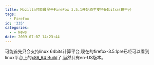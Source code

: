 ```yaml
---
title: Mozilla可能最早于FireFox 3.5.1开始原生支持64bits计算平台
tags:
  - Firefox
id: '335'
categories:
  - - News
date: 2009-07-07 14:23:44
---
```


可能首先只会支持linux 64bits计算平台,现在的firefox-3.5.1pre已经可以看到linux平台上的[x86_64 Build](http://ftp.mozilla.org/pub/mozilla.org/firefox/nightly/latest-firefox-3.5.x/)了,当然只有en-US版本。